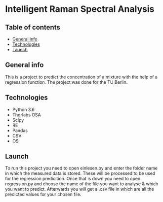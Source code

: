 #  Intelligent Raman Spectral Analysis

## Table of contents
* [General info](#general-info)
* [Technologies](#technologies)
* [Launch](#launch)

## General info
This is a project to predict the concentration of a mixture with the help of a regression function.
The project was done for the TU Berlin.

## Technologies
- Python 3.6 
- Thorlabs OSA
- Scipy 
- RE 
- Pandas
- CSV 
- OS
## Launch
To run this project you need to open einlesen.py and enter the folder name in which the measured data is stored. These will be processed to be used for the regression predicition. Once that is down you need to open regression.py and choose the name of the file you want to analyse & which you want to predict.
Afterwards you will get a .csv file in which are all the predicted values for your chosen file.
